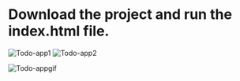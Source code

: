 # Download the project and run the index.html file.

![Todo-app1](https://user-images.githubusercontent.com/62325347/80014425-e7d78c00-84ed-11ea-84d6-8b9ccebeefaf.jpg)
![Todo-app2](https://user-images.githubusercontent.com/62325347/80014441-ee660380-84ed-11ea-8307-9e58ba96a6f7.jpg)

![Todo-appgif](https://user-images.githubusercontent.com/62325347/80021287-e4e19900-84f7-11ea-85ec-b11422589e58.gif)
